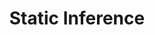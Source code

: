 ---
title: "Static Inference"

categories: ['']

tags: ['Static', 'Inference']

arabic: ['الاستدلال الثابت']

publishers: ['معجم مصطلحات التعلم الآلي والتعلم العميق وعلم البيانات']

types: "word"

slug: ""
---